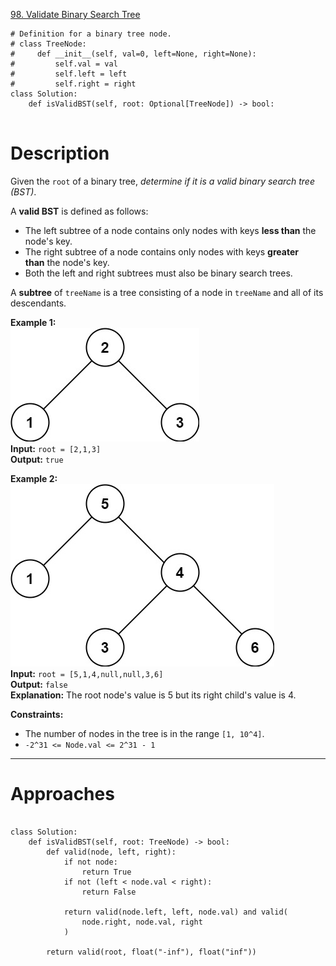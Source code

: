 [98. Validate Binary Search Tree](https://leetcode.com/problems/validate-binary-search-tree/)

```
# Definition for a binary tree node.
# class TreeNode:
#     def __init__(self, val=0, left=None, right=None):
#         self.val = val
#         self.left = left
#         self.right = right
class Solution:
    def isValidBST(self, root: Optional[TreeNode]) -> bool:
        
```

# Description
Given the `root` of a binary tree, _determine if it is a valid binary search tree (BST)_.

A **valid BST** is defined as follows:
- The left subtree of a node contains only nodes with keys **less than** the node's key.
- The right subtree of a node contains only nodes with keys **greater than** the node's key.
- Both the left and right subtrees must also be binary search trees.

A **subtree** of `treeName` is a tree consisting of a node in `treeName` and all of its descendants.

**Example 1:**  
![](!assets/attachments/Pasted%20image%2020240227114402.png)  
**Input:** `root = [2,1,3]`  
**Output:** `true`  

**Example 2:**  
![](!assets/attachments/Pasted%20image%2020240227114411.png)  
**Input:** `root = [5,1,4,null,null,3,6]`  
**Output:** `false`  
**Explanation:** The root node's value is 5 but its right child's value is 4.  

**Constraints:**
- The number of nodes in the tree is in the range `[1, 10^4]`.
- `-2^31 <= Node.val <= 2^31 - 1`

---



# Approaches


```

class Solution:
    def isValidBST(self, root: TreeNode) -> bool:
        def valid(node, left, right):
            if not node:
                return True
            if not (left < node.val < right):
                return False

            return valid(node.left, left, node.val) and valid(
                node.right, node.val, right
            )

        return valid(root, float("-inf"), float("inf"))

```